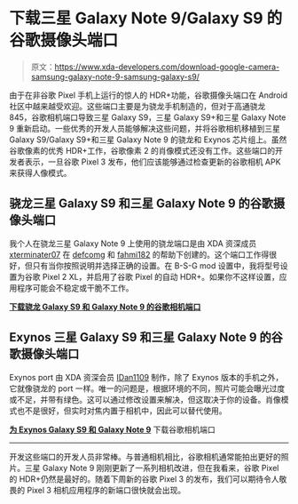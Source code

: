 # 下载三星 Galaxy Note 9/Galaxy S9 的谷歌摄像头端口

> 原文：<https://www.xda-developers.com/download-google-camera-samsung-galaxy-note-9-samsung-galaxy-s9/>

由于在非谷歌 Pixel 手机上运行的惊人的 HDR+功能，谷歌摄像头端口在 Android 社区中越来越受欢迎。这些端口主要是为骁龙手机制造的，但对于高通骁龙 845，谷歌相机端口导致三星 Galaxy S9，三星 Galaxy S9+和三星 Galaxy Note 9 重新启动。一些优秀的开发人员能够解决这些问题，并将谷歌相机移植到三星 Galaxy S9/Galaxy S9+和三星 Galaxy Note 9 的骁龙和 Exynos 芯片组上。虽然谷歌像素的优秀 HDR+工作，谷歌像素 2 的肖像模式还没有工作。这些端口的开发者表示，一旦谷歌 Pixel 3 发布，他们应该能够通过检查更新的谷歌相机 APK 来获得人像模式。

## 骁龙三星 Galaxy S9 和三星 Galaxy Note 9 的谷歌摄像头端口

我个人在骁龙三星 Galaxy Note 9 上使用的骁龙端口是由 XDA 资深成员 [xterminater07](https://forum.xda-developers.com/member.php?u=3266378) 在 [defcomg](https://forum.xda-developers.com/member.php?u=377973) 和 [fahmi182](https://forum.xda-developers.com/member.php?u=8176578) 的帮助下创建的。这个端口工作得很好，但只有当你按照说明并选择正确的设置。在 B-S-G mod 设置中，我将型号设置为谷歌 Pixel 2 XL，并启用了谷歌 Pixel 的自动 HDR+。如果你不这样设置，应用程序可能会不稳定或干脆不工作。

[**下载骁龙 Galaxy S9 和 Galaxy Note 9 的谷歌相机端口**](https://drive.google.com/file/d/1ja0-6WIYmf-UpLlbc-_3-Uwa-uQ4Yy1q/view)

## Exynos 三星 Galaxy S9 和三星 Galaxy Note 9 的谷歌摄像头端口

Exynos port 由 XDA 资深会员 [IDan1109](https://forum.xda-developers.com/member.php?u=4456903) 制作，除了 Exynos 版本的手机之外，它就像骁龙的 port 一样。唯一的问题是，根据环境的不同，照片可能会曝光过度或不足，并带有绿色。这可以通过修改设置来解决，但这取决于你的设备。肖像模式也不是很好，但实时对焦内置于相机中，因此可以替代使用。

[**为 Exynos Galaxy S9 和 Galaxy Note 9**](https://www.celsoazevedo.com/files/android/google-camera/f/Camera_5.1.018.177470874_IDan_1.1_S9_Exy.apk) 下载谷歌相机端口

* * *

开发这些端口的开发人员非常棒。与普通相机相比，谷歌相机通常能拍出更好的照片。三星 Galaxy Note 9 刚刚更新了一系列相机改进，但在我看来，谷歌 Pixel 的 HDR+仍然是最好的。随着下周新的谷歌 Pixel 3 的发布，我们可以期待令人敬畏的 Pixel 3 相机应用程序的新端口很快就会出现。